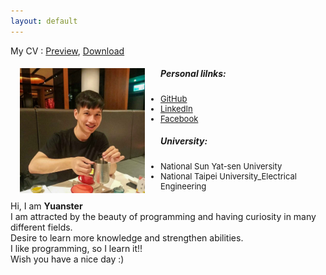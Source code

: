 ```yaml
---
layout: default
---
```

<style>
    .image-container{
       max-width: 100%;
       margin: 15px;
     }

     .image_right{
       float: right;
     }

     .image_left{
       float: left;
       margin-right: 25px;
     }
    
    li{
        font-size: 13px;
    }
</style>

My CV : [Preview](./docs/CV.pdf), <a href="https://github.com/YaoyuanHsu/Yuanster/raw/gh-pages/docs/CV.pdf" target="_self">Download</a>

<div class="image-container">
    <img class="image_left" src="index_profile.jpg" alt="drawing" width="200"/>
    <h5>Personal lilnks:</h5>
    <ul>
        <li><a href="https://github.com/YaoyuanHsu" target="_self">GitHub</a></li>
        <li><a href="https://www.linkedin.com/in/yaoyuan-hsu/" target="_self">LinkedIn</a></li>
        <li><a href="https://www.facebook.com/profile.php?id=100000597043596" target="_self">Facebook</a></li>
    </ul>
    <h5>University:</h5>
    <ul>
        <li>National Sun Yat-sen University</li><li>National Taipei University_Electrical Engineering</li>
    </ul>
</div>  

Hi, I am **Yuanster**  
    I am attracted by the beauty of programming and having curiosity in many different fields.  
    Desire to learn more knowledge and strengthen abilities.  
    I like programming, so I learn it!!  
    Wish you have a nice day :) 
